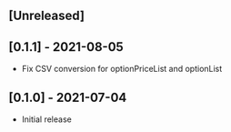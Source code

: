## [Unreleased]

## [0.1.1] - 2021-08-05

- Fix CSV conversion for optionPriceList and optionList

## [0.1.0] - 2021-07-04

- Initial release
